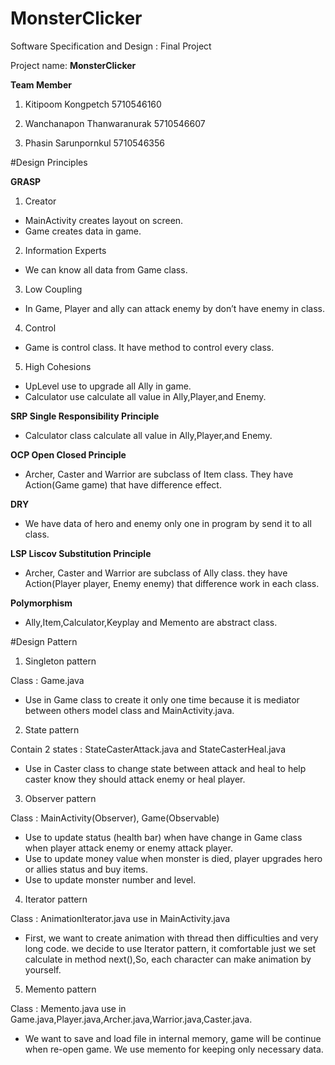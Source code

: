 # MonsterClicker
Software Specification and Design : Final Project

Project name: **MonsterClicker**

**Team Member**

1) Kitipoom Kongpetch 				5710546160

2) Wanchanapon Thanwaranurak		5710546607

3) Phasin Sarunpornkul				5710546356

#Design  Principles

**GRASP**

1) Creator

- MainActivity creates layout on screen.
- Game creates data in game.
	
2) Information Experts

- We can know all data from Game class.
	
3) Low Coupling

- In Game, Player and ally can attack enemy by don’t have enemy in class. 

4) Control

- Game is control class. It have method to control every class.
	
5) High Cohesions

- UpLevel use to upgrade all Ally in game.
- Calculator use calculate all value in Ally,Player,and Enemy.

**SRP Single Responsibility Principle**

- Calculator class calculate all value in Ally,Player,and Enemy.

**OCP Open Closed Principle**

- Archer, Caster and Warrior are subclass of Item class. They have Action(Game game) that have difference effect.

**DRY**

- We have data of hero and enemy only one in program by send it to all class.

**LSP Liscov Substitution Principle**

- Archer, Caster and Warrior are subclass of Ally class. they have Action(Player player, Enemy enemy) that difference work in each class.

**Polymorphism**

- Ally,Item,Calculator,Keyplay and Memento are abstract class.

#Design Pattern

1) Singleton pattern

Class : Game.java

- Use in Game class to create it only one time because it is mediator between 
           others model class and MainActivity.java. 

2) State pattern

Contain 2 states : StateCasterAttack.java and StateCasterHeal.java 

- Use in Caster class to change state between attack and heal to help caster know they should attack enemy or heal player.

3) Observer pattern

Class : MainActivity(Observer), Game(Observable)

- Use to update status (health bar) when have change in Game class when player attack enemy or enemy attack player.
- Use to update money value when monster is died, player upgrades hero or allies status and buy items.
- Use to update monster number and level.
 
4) Iterator pattern

Class : AnimationIterator.java use in MainActivity.java

- First, we want to create animation with thread then difficulties and very long code. we decide to use Iterator pattern, it comfortable just we set calculate in method next(),So, each character can make animation by yourself. 

5) Memento pattern

Class : Memento.java use in Game.java,Player.java,Archer.java,Warrior.java,Caster.java.

- We want to save and load file in internal memory, game will be continue when re-open game. We use memento for keeping only necessary data.
